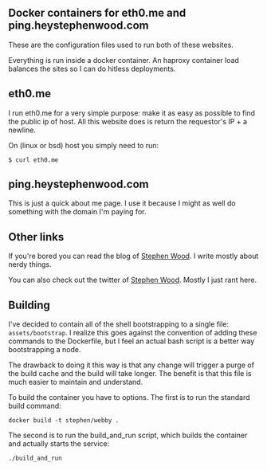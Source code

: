 ## Docker containers for eth0.me and ping.heystephenwood.com
These are the configuration files used to run both of these websites.

Everything is run inside a docker container. An haproxy container load balances the sites so I can do hitless deployments.

## eth0.me
I run eth0.me for a very simple purpose: make it as easy as possible to find the public ip of host. All this website does is return the requestor's IP + a newline.

On (linux or bsd) host you simply need to run:
```shell
$ curl eth0.me
```

## ping.heystephenwood.com
This is just a quick about me page. I use it because I might as well do something with the domain I'm paying for.

## Other links
If you're bored you can read the blog of [Stephen Wood](http://heystephenwood.com). I write mostly about nerdy things.

You can also check out the twitter of [Stephen Wood](https://twitter.com/StephenMW). Mostly I just rant here.

## Building
I've decided to contain all of the shell bootstrapping to a single file: ```assets/bootstrap```. I realize this goes against the convention of adding these commands to the Dockerfile, but I feel an actual bash script is a better way bootstrapping a node.

The drawback to doing it this way is that any change will trigger a purge of the build cache and the build will take longer. The benefit is that this file is much easier to maintain and understand.

To build the container you have to options. The first is to run the standard build command:
```shell
docker build -t stephen/webby .
```

The second is to run the build_and_run script, which builds the container and actually starts the service:
```shell
./build_and_run
```
